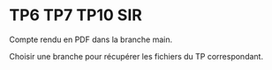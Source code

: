 # TP6 TP7 TP10 SIR

Compte rendu en PDF dans la branche main.

Choisir une branche pour récupérer les fichiers du TP correspondant.
